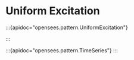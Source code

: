 # Uniform Excitation

:::{apidoc="opensees.pattern.UniformExcitation"}

:::

:::{apidoc="opensees.pattern.TimeSeries"}
:::

